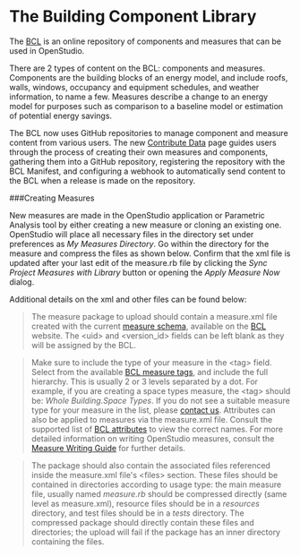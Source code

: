 <h1>The Building Component Library</h1>

The [BCL](https://bcl.nrel.gov) is an online repository of components and measures that can be used in OpenStudio. 

There are 2 types of content on the BCL:  components and measures.  Components are the building blocks of an energy model, and include roofs, walls, windows, occupancy and equipment schedules, and weather information, to name a few.  Measures describe a change to an energy model for purposes such as comparison to a baseline model or estimation of potential energy savings. 

The BCL now uses GitHub repositories to manage component and measure content from various users. 
The new [Contribute Data](https://bcl.nrel.gov/contribute) page guides users through the process of creating their own measures and components, gathering them into a GitHub repository, registering the repository with the BCL Manifest, and configuring a webhook to automatically send content to the BCL when a release is made on the repository.


###Creating Measures

New measures are made in the OpenStudio application or Parametric Analysis tool by either creating a new measure or cloning an existing one. OpenStudio will place all necessary files in the directory set under preferences as *My Measures Directory*. Go within the directory for the measure and compress the files as shown below. Confirm that the xml file is updated after your last edit of the measure.rb file by clicking the *Sync Project Measures with Library* button or opening the *Apply Measure Now* dialog.

Additional details on the xml and other files can be found below:

>The measure package to upload should contain a measure.xml file created with the current [measure schema](https://bcl.nrel.gov/static/assets/json/measure_schema.xsd), available on the [BCL](https://bcl.nrel.gov) website. The &lt;uid&gt; and &lt;version_id&gt; fields can be left blank as they will be assigned by the BCL.

>Make sure to include the type of your measure in the &lt;tag&gt; field. Select from the available [BCL measure tags](https://bcl.nrel.gov/tags#measure), and include the full hierarchy. This is usually 2 or 3 levels separated by a dot.  For example, if you are creating a space types measure, the &lt;tag&gt; should be: *Whole Building.Space Types*. If you do not see a suitable measure type for your measure in the list, please [contact us](https://www.openstudio.net/contact).  Attributes can also be applied to measures via the measure.xml file.  Consult the supported list of [BCL attributes](https://bcl.nrel.gov/tags#attributes) to view the correct names. For more detailed information on writing OpenStudio measures, consult the [Measure Writing Guide](../reference/measure_writing_guide.md) for further details.

>The package should also contain the associated files referenced inside the measure.xml file's &lt;files&gt; section. These files should be contained in directories according to usage type:  the main measure file, usually named *measure.rb* should be compressed directly (same level as measure.xml), resource files should be in a *resources* directory, and test files should be in a *tests* directory. The compressed package should directly contain these files and directories; the upload will fail if the package has an inner directory containing the files.

